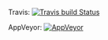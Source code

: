 Travis: [![Travis build Status](https://travis-ci.org/dev-ml/CSharpTechnicalInterview.svg?branch=dev)](https://travis-ci.org/dev-ml/CSharpTechnicalInterview)

AppVeyor: [![AppVeyor](https://ci.appveyor.com/api/projects/status/?/branch/dev?svg=true)](https://ci.appveyor.com/project/dev-ml/csharptechnicalinterview/branch/dev)
